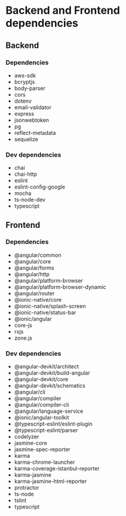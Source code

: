 # Backend and Frontend dependencies

## Backend 

### Dependencies
- aws-sdk
- bcryptjs
- body-parser
- cors
- dotenv
- email-validator
- express
- jsonwebtoken
- pg
- reflect-metadata
- sequelize

### Dev dependencies
- chai
- chai-http
- eslint
- eslint-config-google
- mocha
- ts-node-dev
- typescript

## Frontend 

### Dependencies
- @angular/common
- @angular/core
- @angular/forms
- @angular/http
- @angular/platform-browser
- @angular/platform-browser-dynamic
- @angular/router
- @ionic-native/core
- @ionic-native/splash-screen
- @ionic-native/status-bar
- @ionic/angular
- core-js 
- rxjs
- zone.js

### Dev dependencies

- @angular-devkit/architect
- @angular-devkit/build-angular
- @angular-devkit/core
- @angular-devkit/schematics
- @angular/cli
- @angular/compiler
- @angular/compiler-cli
- @angular/language-service
- @ionic/angular-toolkit
- @typescript-eslint/eslint-plugin
- @typescript-eslint/parser
- codelyzer
- jasmine-core
- jasmine-spec-reporter
- karma
- karma-chrome-launcher
- karma-coverage-istanbul-reporter
- karma-jasmine
- karma-jasmine-html-reporter
- protractor
- ts-node
- tslint
- typescript